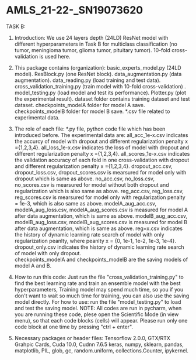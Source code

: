 # AMLS_21-22-_SN19073620
TASK B:

1. Introduction: 
We use 24 layers depth (24LD) ResNet model with different hyperparameters in Task B for multiclass classification 
(no tumor, meningioma tumor, glioma tumor, pituitary tumor). 10-fold cross-validation is used here. 

2. This package contains (organization): 
basic_experts_model.py (24LD model).
ResBlock.py (one ResNet block).
data_augmentation.py (data augmentation).
data_reading.py (load training and test data).
cross_validation_training.py (train model with 10-fold cross-validation) .
model_testing.py (load model and test its performance).
Plotter.py (plot the experimental result).
dataset folder contains training dataset and test dataset.
checkpoints_modelA folder for model A save.
checkpoints_modelB folder for model B save.
*.csv file related to experimental data.

3. The role of each file:
*.py file, python code file which has been introduced before.
The experimental data are:
all_acc_1e-x.csv indicates the accurcy of model with dropout and different regularization penalty x ={1,2,3,4}.
all_loss_1e-x.csv indicates the loss of model with dropout and different regularization penalty x ={1,2,3,4}.
all_scores_1e-x.csv indicates the validation accuracy of each fold in one cross-validation with dropout and different regularization penalty x ={1,2,3,4}.
dropout_acc.csv, dropout_loss.csv, dropout_scores.csv is mearsured for model only with dropout which is same as above.
no_acc.csv, no_loss.csv, no_scores.csv  is mearsured for model without both dropout and regularization which is also same as above.
reg_acc.csv, reg_loss.csv, reg_scores.csv is mearsured for model only with regularization penalty = 1e-3, which is also same as above.
modelA_aug_acc.csv, modelA_aug_loss.csv, modelA_aug_scores.csv is measured for model A after data augmentation, which is same as above.
modelB_aug_acc.csv, modelB_aug_loss.csv, modelB_aug_scores.csv is measured for model B after data augmentation, which is same as above.
reg=x.csv indicates the history of dynamic learning rate search of model with only regularization peanlty, where peanlty x = {0, 1e-1, 1e-2, 1e-3, 1e-4}.
dropout_only.csv indicates the history of dynamic learning rate search of model with only dropout.  
checkpoints_modelA and checkpoints_modelB are the saving models of model A and B.

4. How to run this code:
Just run the file "cross_validation_training.py" to find the best learning rate and train an ensemble model with the best hyperparameters,
Training model may spend much time, so you if you don't want to wait so much time for training, you can also use the saving model directly.
For how to use: run the file "model_testing.py" to load and test the saving model.
NOTE: All codes are run in pycharm, when you are running these code, plese open the Scientific Mode (in view menu), 
so that each code blocks (cells) will appear. Please run only one code block at one time by pressing "ctrl + enter".

5. Necessary packages or header files:
Tensorflow 2.0.0, GTX/RTX Grahpic Cards, Cuda 10.0, Cudnn 7.6.5
keras, numpy, sklearn, pandas, matplotlib, PIL, glob, gc, random.uniform, collections.Counter, ipykernel.






